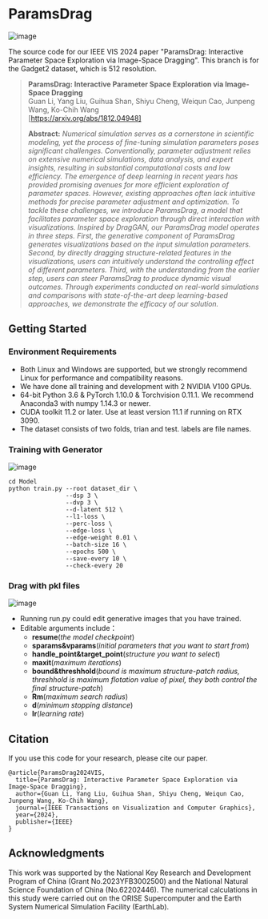 # ParamsDrag
![image](https://github.com/user-attachments/assets/2f2d5b84-4f6f-4ccd-a8b6-413f291ac631)

The source code for our IEEE VIS 2024 paper "ParamsDrag: Interactive Parameter Space Exploration via Image-Space Dragging". This branch is for the Gadget2 dataset, which is 512 resolution.

>**ParamsDrag: Interactive Parameter Space Exploration via Image-Space Dragging**<br>
> Guan Li, Yang Liu, Guihua Shan, Shiyu Cheng, Weiqun Cao, Junpeng Wang, Ko-Chih Wang<br>
> [https://arxiv.org/abs/1812.04948]
>
> **Abstract:** *Numerical simulation serves as a cornerstone in scientific modeling, yet the process of fine-tuning simulation parameters poses significant challenges. Conventionally, parameter adjustment relies on extensive numerical simulations, data analysis, and expert insights, resulting in substantial computational costs and low efficiency. The emergence of deep learning in recent years has provided promising avenues for more efficient exploration of parameter spaces. However, existing approaches often lack intuitive methods for precise parameter adjustment and optimization. To tackle these challenges, we introduce ParamsDrag, a model that facilitates parameter space exploration through direct interaction with visualizations. Inspired by DragGAN, our ParamsDrag model operates in three steps. First, the generative component of ParamsDrag generates visualizations based on the input simulation parameters. Second, by directly dragging structure-related features in the visualizations, users can intuitively understand the controlling effect of different parameters. Third, with the understanding from the earlier step, users can steer ParamsDrag to produce dynamic visual outcomes. Through experiments conducted on real-world simulations and comparisons with state-of-the-art deep learning-based approaches, we demonstrate the efficacy of our solution.*

## Getting Started
### Environment Requirements
* Both Linux and Windows are supported, but we strongly recommend Linux for performance and compatibility reasons.
* We have done all training and development with 2 NVIDIA V100 GPUs.
* 64-bit Python 3.6 & PyTorch 1.10.0 & Torchvision 0.11.1. We recommend Anaconda3 with numpy 1.14.3 or newer.
* CUDA toolkit 11.2 or later. Use at least version 11.1 if running on RTX 3090.
* The dataset consists of two folds, trian and test. labels are file names.


### Training with Generator
![image](https://github.com/user-attachments/assets/ec3a4829-043e-4872-98f0-0d39bdd3fdc7)

```
cd Model
python train.py --root dataset_dir \
                --dsp 3 \
                --dvp 3 \
                --d-latent 512 \
                --l1-loss \
                --perc-loss \
                --edge-loss \
                --edge-weight 0.01 \
                --batch-size 16 \
                --epochs 500 \
                --save-every 10 \
                --check-every 20
```

### Drag with pkl files
![image](https://github.com/user-attachments/assets/b2a1c605-98e8-4746-8ac2-6e793ea64336)
* Running run.py could edit generative images that you have trained.
* Editable arguments include：
  * **resume**(_the model checkpoint_)
  * **sparams&vparams**(_initial parameters that you want to start from_)
  * **handle_point&target_point**(_structure you want to select_)
  * **maxit**(_maximum iterations_)
  * **bound&threshhold**(_bound is maximum structure-patch radius, threshhold is maximum flotation value of pixel, they both control the final structure-patch_)
  * **Rm**(_maximum search radius_)
  * **d**(_minimum stopping distance_)
  * **lr**(_learning rate_)


## Citation

If you use this code for your research, please cite our paper.
```
@article{ParamsDrag2024VIS,
  title={ParamsDrag: Interactive Parameter Space Exploration via Image-Space Dragging},
  author={Guan Li, Yang Liu, Guihua Shan, Shiyu Cheng, Weiqun Cao, Junpeng Wang, Ko-Chih Wang},
  journal={IEEE Transactions on Visualization and Computer Graphics},
  year={2024},
  publisher={IEEE}
}
```

## Acknowledgments
This work was supported by the National Key Research and Development Program of China (Grant No.2023YFB3002500) and the National Natural Science Foundation of China (No.62202446). The numerical calculations in this study were carried out on the ORISE Supercomputer and the Earth System Numerical Simulation Facility (EarthLab).


